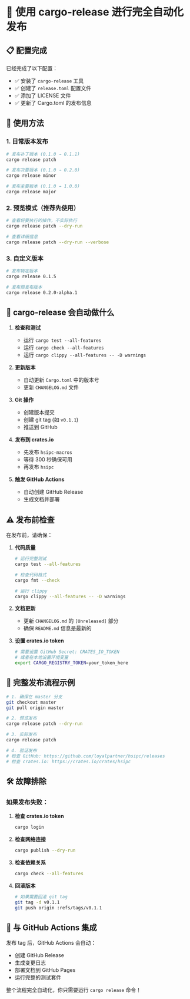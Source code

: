 # 🚀 使用 cargo-release 进行完全自动化发布

## 📋 配置完成

已经完成了以下配置：
- ✅ 安装了 `cargo-release` 工具
- ✅ 创建了 `release.toml` 配置文件
- ✅ 添加了 LICENSE 文件
- ✅ 更新了 Cargo.toml 的发布信息

## 🎯 使用方法

### 1. 日常版本发布

```bash
# 发布补丁版本 (0.1.0 → 0.1.1)
cargo release patch

# 发布次要版本 (0.1.0 → 0.2.0)
cargo release minor

# 发布主要版本 (0.1.0 → 1.0.0)
cargo release major
```

### 2. 预览模式（推荐先使用）

```bash
# 查看将要执行的操作，不实际执行
cargo release patch --dry-run

# 查看详细信息
cargo release patch --dry-run --verbose
```

### 3. 自定义版本

```bash
# 发布特定版本
cargo release 0.1.5

# 发布预发布版本
cargo release 0.2.0-alpha.1
```

## 🔧 cargo-release 会自动做什么

1. **检查和测试**
   - 运行 `cargo test --all-features`
   - 运行 `cargo check --all-features`
   - 运行 `cargo clippy --all-features -- -D warnings`

2. **更新版本**
   - 自动更新 `Cargo.toml` 中的版本号
   - 更新 `CHANGELOG.md` 文件

3. **Git 操作**
   - 创建版本提交
   - 创建 git tag (如 `v0.1.1`)
   - 推送到 GitHub

4. **发布到 crates.io**
   - 先发布 `hsipc-macros`
   - 等待 300 秒确保可用
   - 再发布 `hsipc`

5. **触发 GitHub Actions**
   - 自动创建 GitHub Release
   - 生成文档并部署

## ⚠️ 发布前检查

在发布前，请确保：

1. **代码质量**
   ```bash
   # 运行完整测试
   cargo test --all-features
   
   # 检查代码格式
   cargo fmt --check
   
   # 运行 clippy
   cargo clippy --all-features -- -D warnings
   ```

2. **文档更新**
   - 更新 `CHANGELOG.md` 的 `[Unreleased]` 部分
   - 确保 `README.md` 信息是最新的

3. **设置 crates.io token**
   ```bash
   # 需要设置 GitHub Secret: CRATES_IO_TOKEN
   # 或者在本地设置环境变量
   export CARGO_REGISTRY_TOKEN=your_token_here
   ```

## 🎯 完整发布流程示例

```bash
# 1. 确保在 master 分支
git checkout master
git pull origin master

# 2. 预览发布
cargo release patch --dry-run

# 3. 实际发布
cargo release patch

# 4. 验证发布
# 检查 GitHub: https://github.com/loyalpartner/hsipc/releases
# 检查 crates.io: https://crates.io/crates/hsipc
```

## 🛠️ 故障排除

### 如果发布失败：

1. **检查 crates.io token**
   ```bash
   cargo login
   ```

2. **检查网络连接**
   ```bash
   cargo publish --dry-run
   ```

3. **检查依赖关系**
   ```bash
   cargo check --all-features
   ```

4. **回滚版本**
   ```bash
   # 如果需要回滚 git tag
   git tag -d v0.1.1
   git push origin :refs/tags/v0.1.1
   ```

## 🔄 与 GitHub Actions 集成

发布 tag 后，GitHub Actions 会自动：
- 创建 GitHub Release
- 生成变更日志
- 部署文档到 GitHub Pages
- 运行完整的测试套件

整个流程完全自动化，你只需要运行 `cargo release` 命令！